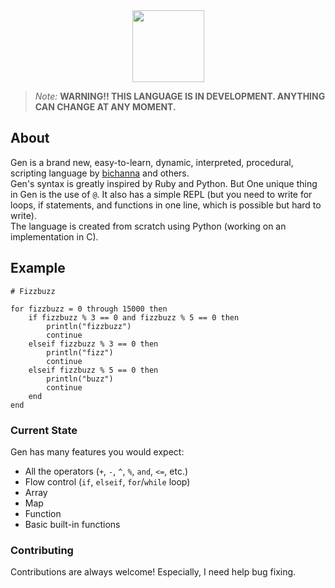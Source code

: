 <link rel="icon" href="https://user-images.githubusercontent.com/60306074/148671204-b759cf4b-dada-483b-80f5-7bc24efc49e5.png">

<div align="center">
    <img width="115px" src="https://user-images.githubusercontent.com/60306074/148671204-b759cf4b-dada-483b-80f5-7bc24efc49e5.png">
</div>

> *Note:* **WARNING!! THIS LANGUAGE IS IN DEVELOPMENT. ANYTHING CAN CHANGE AT ANY MOMENT.**

## About
Gen is a brand new, easy-to-learn, dynamic, interpreted, procedural, scripting language by [bichanna](https://github.com/bichanna) and others.<br>
Gen's syntax is greatly inspired by Ruby and Python. But One unique thing in Gen is the use of `@`. It also has a simple REPL (but you need to write for loops, if statements, and functions in one line, which is possible but hard to write).<br>
The language is created from scratch using Python (working on an implementation in C).


## Example
```
# Fizzbuzz

for fizzbuzz = 0 through 15000 then
	if fizzbuzz % 3 == 0 and fizzbuzz % 5 == 0 then
		println("fizzbuzz")
		continue
	elseif fizzbuzz % 3 == 0 then
		println("fizz")
		continue
	elseif fizzbuzz % 5 == 0 then
		println("buzz")
		continue
	end
end
```


### Current State
Gen has many features you would expect:
 - All the operators (`+`, `-`, `^`, `%`, `and`, `<=`, etc.)
 - Flow control (`if`, `elseif`, `for`/`while` loop)
 - Array
 - Map
 - Function
 - Basic built-in functions


### Contributing
Contributions are always welcome! Especially, I need help bug fixing.
